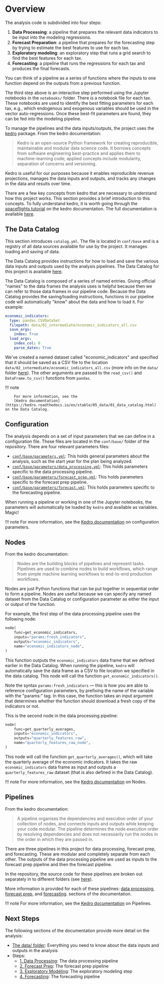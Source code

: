 # Overview

The analysis code is subdivided into four steps: 

1. **Data Processing**: a pipeline that prepares the relevant data indicators
   to be input into the modeling regressions.
1. **Forecast Preparation**: a pipeline that prepares for the forecasting step by trying to estimate the best features to use for each tax.
1. **Exploratory modeling**: an exploratory step that runs a grid search to find the best features for each tax.
1. **Forecasting**: a pipeline that runs the regressions for each tax and produces
   the final forecasts.

You can think of a pipeline as a series of functions where the inputs to one
function depend on the outputs from a previous function. 

The third step above is an interactive step performed using the Jupyter notebooks in
the `notebooks/` folder. There is a notebook file for each tax. These notebooks
are used to identify the best fitting parameters for each tax, e.g., which
endogenous and exogenous variables should be used in the vector
auto-regressions. Once these best-fit parameters are found, they can be fed
into the modeling pipeline.

To manage the pipelines and the data inputs/outputs, the project uses the
[kedro](https://github.com/quantumblacklabs/kedro) package. From the kedro
documentation:

> Kedro is an open-source Python framework for creating reproducible,
> maintainable and modular data science code. It borrows concepts from software
> engineering best-practice and applies them to machine-learning code; applied
> concepts include modularity, separation of concerns and versioning.

Kedro is useful for our purposes because it enables reproducible revenue
projections, manages the data inputs and outputs, and tracks any changes in the
data and results over time.

There are a few key concepts from kedro that are necessary to understand how
this project works. This section provides a brief introduction to this
concepts. To fully understand kedro, it is worth going through the
[spaceflights
tutorial](https://kedro.readthedocs.io/en/stable/03_tutorial/01_spaceflights_tutorial.html)
on the kedro documentation. The full documentation is available
[here](https://kedro.readthedocs.io/en/stable/index.html).

## The Data Catalog


This section introduces `catalog.yml`. The file is located in `conf/base` and
is a registry of all data sources available for use by the project. It manages
loading and saving of data. 

The Data Catalog provides instructions for how to load and save the various
data inputs and outputs used by the analysis pipelines. The Data Catalog for
this project is available
[here](https://github.com/PhiladelphiaController/five-year-plan-analysis/blob/main/conf/base/catalog.yml).

The Data Catalog is composed of a series of named entries. Giving official
"names" to the data frames the analysis uses is helpful because then we can
refer to those data frames in our pipeline code. Because the Data Catalog
provides the saving/loading instructions, functions in our pipeline code will
automatically "know" about the data and how to load it. For example: 

```yaml
economic_indicators:
  type: pandas.CSVDataSet
  filepath: data/02_intermediate/economic_indicators_all.csv
  save_args:
    index: True
  load_args:
    index_col: 0
    parse_dates: True
```

We've created a named dataset called "economic_indicators" and specified that
it should be saved as a CSV file to the location
`data/02_intermediate/economic_indicators_all.csv` (more info on the `data/` folder [here](../data/overview)). The other
arguments are passed to the `read_csv()` and `DataFrame.to_csv()` functions
from `pandas`.


!!! note

        For more information, see the 
        [Kedro documentation](https://kedro.readthedocs.io/en/stable/05_data/01_data_catalog.html) on the Data Catalog.


## Configuration

The analysis depends on a set of input parameters that we can define in a
configuration file. These files are located in the `conf/base/` folder of the
repository. There are four relevant parameters files:

- [`conf/base/parameters.yml`](https://github.com/PhiladelphiaController/five-year-plan-analysis/blob/main/conf/base/parameters.yml):
  This holds general parameters about the analysis, such as the start year for
  the plan being analyzed.
- [`conf/base/parameters/data_processing.yml`](https://github.com/PhiladelphiaController/five-year-plan-analysis/blob/main/conf/base/parameters/data_processing.yml):
  This holds parameters specific to the data processing pipeline.
- [`conf/base/parameters/forecast_prep.yml`](https://github.com/PhiladelphiaController/five-year-plan-analysis/blob/main/conf/base/parameters/forecast_prep.yml):
  This holds parameters specific to the forecast prep pipeline.
- [`conf/base/parameters/forecast.yml`](https://github.com/PhiladelphiaController/five-year-plan-analysis/blob/main/conf/base/parameters/forecast.yml):
  This holds parameters specific to the forecasting pipeline.

When running a pipeline or working in one of the Jupyter notebooks, the
parameters will automatically be loaded by `kedro` and available as variables.
Magic!

!!! note
        For more information, see the [Kedro documentation](https://kedro.readthedocs.io/en/stable/04_kedro_project_setup/02_configuration.html#use-parameters) on configuration parameters.


## Nodes

From the kedro documentation:

> Nodes are the building blocks of pipelines and represent tasks. Pipelines are
> used to combine nodes to build workflows, which range from simple machine
> learning workflows to end-to-end production workflows.


Nodes are just Python functions that can be put together in sequential order to
form a pipeline. Nodes are useful because we can specify any named dataset from
the Data Catalog or configuration parameter as either the input or output of
the function. 

For example, the first step of the data processing pipeline uses the following
node:

```python
node(
    func=get_economic_indicators,
    inputs="params:fresh_indicators",
    outputs="economic_indicators",
    name="economic_indicators_node",
)
```

This function outputs the `economic_indicators` data frame that we defined
earlier in the Data Catalog. When running the pipeline, `kedro` will
automatically save the data frame as a CSV to file location we specified in the
data catalog. This node will call the function `get_economic_indicators()`. 

Note the syntax `params:fresh_indicators` — this is how you are able to
reference configuration parameters, by prefixing the name of the variable with
the "params:" tag. In this case, the function takes an input argument that
determines whether the function should download a fresh copy of the indicators
or not.


This is the second node in the data processing pipeline:

```python
node(
    func=get_quarterly_averages,
    inputs="economic_indicators",
    outputs="quarterly_features_raw",
    name="quarterly_features_raw_node",
)
```

This node will call the function
`get_quarterly_averages()`, which will take the quarterly average of the economic indicators. It takes the
raw `economic_indicators` data frame as input and outputs a
`quarterly_features_raw` dataset (that is also defined in the Data Catalog). 

!!! note
        For more information, see the 
        [Kedro documentation](https://kedro.readthedocs.io/en/stable/06_nodes_and_pipelines/01_nodes.html) 
        on Nodes.



## Pipelines

From the kedro documentation: 

> A pipeline organises the dependencies and execution order of your collection
> of nodes, and connects inputs and outputs while keeping your code modular.
> The pipeline determines the node execution order by resolving dependencies
> and does not necessarily run the nodes in the order in which they are passed
> in.

There are three pipelines in this project for data processing, forecast prep, and forecasting.
These are modular and completely separate from each other. The outputs of the
data processing pipeline are used as inputs to the forecast prep pipeline and then
the forecast pipeline.

In the repository, the source code for these pipelines are broken out
separately in to different folders (see
[here](https://github.com/PhiladelphiaController/five-year-plan-analysis/tree/main/src/fyp_analysis/pipelines)).

More information is provided for each of these pipelines: [data processing](./steps/1-processing.md), 
[forecast prep](./steps/2-forecast-prep.md), and [forecasting](./steps/4-forecast.md).
sections of the documentation.

!!! note
        For more information, see the [Kedro documentation](https://kedro.readthedocs.io/en/stable/06_nodes_and_pipelines/02_pipeline_introduction.html) on Pipelines.



## Next Steps

The following sections of the documentation provide more detail on the
analysis:

- [The data/ folder](./data/overview.md): Everything you need to know about the data
  inputs and outputs in the analysis
- Steps:
  - [1. Data Processing](./steps/1-processing.md): The data processing pipeline
  - [2. Forecast Prep](./steps/2-forecast-prep.md): The forecast prep pipeline
  - [3. Exploratory Modeling](./steps/3-exploratory.md): The exploratory modeling step
  - [4. Forecasting](./steps/4-forecast.md): The forecasting pipeline
 

